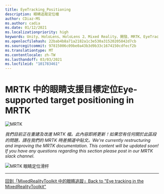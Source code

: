 ```yaml
---
title: EyeTracking_Positioning
description: 眼睛追蹤定位檔
author: CDiaz-MS
ms.author: cadia
ms.date: 01/12/2021
ms.localizationpriority: high
keywords: Unity、HoloLens、HoloLens 2、Mixed Reality、開發、MRTK、EyeTracking、
ms.openlocfilehash: 22bab4b8a71a2182a1c3e530a31520205842d7cb
ms.sourcegitcommit: 97815006c09be0a43b3d9b33c1674150cdfecf2b
ms.translationtype: MT
ms.contentlocale: zh-TW
ms.lasthandoff: 03/03/2021
ms.locfileid: "101783461"
---
```

# <a name="eye-supported-target-positioning-in-mrtk"></a><span data-ttu-id="1fece-104">MRTK 中的眼睛支援目標定位</span><span class="sxs-lookup"><span data-stu-id="1fece-104">Eye-supported target positioning in MRTK</span></span>

![MRTK](../images/eye-tracking/mrtk_et_positioning.png)

<!-- TODO: Add content -->
<span data-ttu-id="1fece-106">_我們目前正在重建及改進 MRTK 檔。此內容即將更新！如果您有任何關於此區段的問題，請在我們的 MRTK 時差頻道中貼文。_</span><span class="sxs-lookup"><span data-stu-id="1fece-106">_We're currently restructuring and improving the MRTK documentation. This content will be updated soon! If you have any questions regarding this section please post in our MRTK slack channel._</span></span>

![MRTK 眼睛定位滑杆](../images/eye-tracking/mrtk_et_positioning_slider.png)

---
[<span data-ttu-id="1fece-108">回到「MixedRealityToolkit 中的眼睛追蹤」</span><span class="sxs-lookup"><span data-stu-id="1fece-108">Back to "Eye tracking in the MixedRealityToolkit"</span></span>](eye-tracking-main.md)
